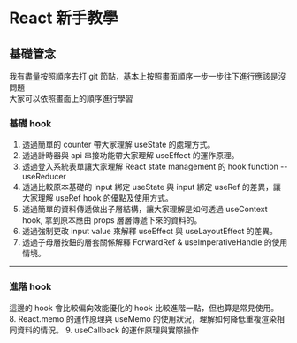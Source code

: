 # React 新手教學
## 基礎管念  
我有盡量按照順序去打 git 節點，基本上按照畫面順序一步一步往下進行應該是沒問題  
大家可以依照畫面上的順序進行學習  

### 基礎 hook  
1. 透過簡單的 counter 帶大家理解 useState 的處理方式。
2. 透過計時器與 api 串接功能帶大家理解 useEffect 的運作原理。
3. 透過登入系統表單讓大家理解 React state management 的 hook function --useReducer
4. 透過比較原本基礎的 input 綁定 useState 與 input 綁定 useRef 的差異，讓大家理解 useRef hook 的優點及使用方式。
5. 透過簡單的資料傳遞做出子層結構，讓大家理解是如何透過 useContext hook, 拿到原本應由 props 層層傳遞下來的資料的。
6. 透過強制更改 input value 來解釋 useEffect 與 useLayoutEffect 的差異。  
7. 透過子母層按鈕的層套關係解釋 ForwardRef & useImperativeHandle 的使用情境。
***  
### 進階 hook  
這邊的 hook 會比較偏向效能優化的 hook 比較進階一點，但也算是常見使用。  
8. React.memo 的運作原理與 useMemo 的使用狀況，理解如何降低重複渲染相同資料的情況。
9. useCallback 的運作原理與實際操作